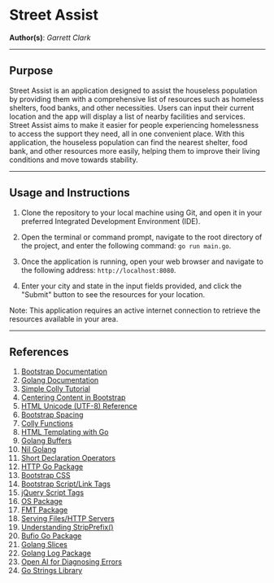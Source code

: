 # Street Assist

**Author(s)**: *Garrett Clark*

---
## Purpose

Street Assist is an application designed to assist the houseless population by providing them with a comprehensive list of resources such as homeless shelters, food banks, and other necessities. Users can input their current location and the app will display a list of nearby facilities and services. Street Assist aims to make it easier for people experiencing homelessness to access the support they need, all in one convenient place. With this application, the houseless population can find the nearest shelter, food bank, and other resources more easily, helping them to improve their living conditions and move towards stability.

---
## Usage and Instructions
1. Clone the repository to your local machine using Git, and open it in your preferred Integrated Development Environment (IDE).

2. Open the terminal or command prompt, navigate to the root directory of the project, and enter the following command: `go run main.go`.

3. Once the application is running, open your web browser and navigate to the following address: `http://localhost:8080`.

4. Enter your city and state in the input fields provided, and click the "Submit" button to see the resources for your location.

Note: This application requires an active internet connection to retrieve the resources available in your area. 

---
## References

1. [Bootstrap Documentation](https://getbootstrap.com/docs/4.1/getting-started/introduction/)
2. [Golang Documentation](https://go.dev/doc/)
3. [Simple Colly Tutorial](https://www.youtube.com/watch?v=bfVxq-oQA3c)
4. [Centering Content in Bootstrap](https://www.youtube.com/watch?v=nx8jyWLy0e0)
5. [HTML Unicode (UTF-8) Reference](https://www.w3schools.com/charsets/ref_html_utf8.asp)
6. [Bootstrap Spacing](https://getbootstrap.com/docs/4.0/utilities/spacing/)
7. [Colly Functions](https://pkg.go.dev/github.com/gocolly/colly#section-readme)
8. [HTML Templating with Go](https://www.makeuseof.com/go-html-templating/)
9. [Golang Buffers](https://www.educba.com/golang-buffer/)
10. [Nil Golang](https://www.educative.io/answers/what-does-nil-mean-in-golang)
11. [Short Declaration Operators](https://www.geeksforgeeks.org/difference-between-var-keyword-and-short-declaration-operator-in-golang/)
12. [HTTP Go Package](https://pkg.go.dev/net/http)
13. [Bootstrap CSS](https://getbootstrap.com/docs/3.4/css/)
13. [Bootstrap Script/Link Tags](https://getbootstrap.com/docs/5.2/getting-started/introduction/)
14. [jQuery Script Tags](https://www.w3schools.com/jquery/jquery_get_started.asp)
15. [OS Package](https://pkg.go.dev/os)
16. [FMT Package](https://pkg.go.dev/fmt)
17. [Serving Files/HTTP Servers](https://medium.com/rungo/beginners-guide-to-serving-files-using-http-servers-in-go-4e542e628eac)
18. [Understanding StripPrefix()](https://forum.golangbridge.org/t/need-help-about-http-fileserver-http-dir-http-stripprefix/24448)
19. [Bufio Go Package](https://pkg.go.dev/bufio)
20. [Golang Slices](https://www.w3schools.com/go/go_slices.php)
21. [Golang Log Package](https://pkg.go.dev/log)
22. [Open AI for Diagnosing Errors](https://chat.openai.com/)
23. [Go Strings Library](https://pkg.go.dev/strings)

